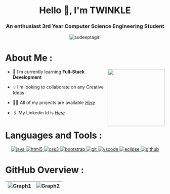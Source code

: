 <h1 align="center">Hello 👋, I'm TWINKLE</h1>
<h3 align="center"> An enthusiast 3rd Year Computer Science Engineering Student</h3>

<p align="center"> <img src="https://komarev.com/ghpvc/?username=twinkletrivaan&label=Profile%20views&color=0e75b6&style=flat" alt="sudeeptagiri" /> </p>

<h1> <b>About Me :</b>  </h1>
 <a href="https://github.com/twinkletrivaan"><img align="right" width="180" height="180" src="https://i.pinimg.com/originals/0f/a0/94/0fa09464c343885355e6aa4d2f4a88b5.gif"></a>

- 🌱 I’m currently learning **Full-Stack Development**

- 💡 I’m looking to collaborate on any Creative Ideas

- 👨‍💻 All of my projects are available [_Here_](https://github.com/twinkletrivaan)

- 🖇️ My Linkedin Id is [_Here_](https://www.linkedin.com/in/twinkle-trivaan-b24b161a6)

# **Languages and Tools :**

<p align="center">
<a href="https://www.java.com" target="_blank" rel="noreferrer"> <img src="https://img.shields.io/badge/java-%23ED8B00.svg?style=for-the-badge&logo=java&logoColor=white" alt="java"/> </a>
<a href="https://www.w3.org/html/" target="_blank" rel="noreferrer"> <img src="https://img.shields.io/badge/html5-%23E34F26.svg?style=for-the-badge&logo=html5&logoColor=white" alt="html5" /> </a>
<a href="https://www.w3schools.com/css/" target="_blank" rel="noreferrer"> <img src="https://img.shields.io/badge/css3-%231572B6.svg?style=for-the-badge&logo=css3&logoColor=white" alt="css3" /> </a>
 <a href="https://getbootstrap.com/" target="_blank" rel="noreferrer"> <img src="https://img.shields.io/badge/Bootstrap-563D7C?style=for-the-badge&logo=bootstrap&logoColor=white" alt="bootstrap" /> </a>
 <a href="https://git-scm.com/" target="_blank" rel="noreferrer"> <img src="https://img.shields.io/badge/GIT-E44C30?style=for-the-badge&logo=git&logoColor=white" alt="git" /> </a>
 <a href="https://code.visualstudio.com/" target="_blank" rel="noreferrer"> <img src="https://img.shields.io/badge/Visual_Studio_Code-0078D4?style=for-the-badge&logo=visual%20studio%20code&logoColor=white" alt="vscode" /> </a> 
<a href="https://www.eclipse.org/" target="_blank" rel="noreferrer"> <img src="https://img.shields.io/badge/Eclipse-2C2255?style=for-the-badge&logo=eclipse&logoColor=white" alt="eclipse" /> </a>
<a href="https://www.github.com/" target="_blank" rel="noreferrer"> <img src="https://img.shields.io/badge/GitHub-100000?style=for-the-badge&logo=github&logoColor=white" alt="github" /> </a>
</p>

<h1><b>GitHub Overview :</b></h1>

|![Graph1](https://github-readme-stats.vercel.app/api?username=twinkletrivaan&show_icons=true&theme=radical) | ![Graph2](https://streak-stats.demolab.com/?user=twinkletrivaan&theme=dark) |
| :--: | :--: |

